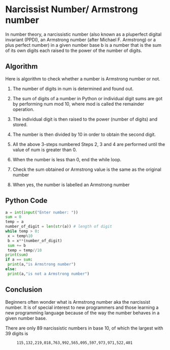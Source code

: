# Narcissist Number/ Armstrong number
In number theory, a narcissistic number (also known as a pluperfect digital invariant (PPDI), an Armstrong number (after Michael F. Armstrong) or a plus perfect number) in a given number base b is a number that is the sum of its own digits each raised to the power of the number of digits.

## Algorithm
Here is algorithm to check whether a number is Armstrong number or not.

 1. The number of digits in num is determined and found out.

 2. The sum of digits of a number in Python or individual digit sums are got by performing num mod 10, where mod is called the remainder operation.

 3. The individual digit is then raised to the power (number of digits) and stored.

 4. The number is then divided by 10 in order to obtain the second digit.

 5. All the above 3-steps numbered Steps 2, 3 and 4 are performed until the value of num is greater than 0.

 6. When the number is less than 0, end the while loop.

 7. Check the sum obtained or Armstrong value is the same as the original number

 8. When yes, the number is labelled an Armstrong number
 
 ## Python Code
 
 ```python
 a = int(input("Enter number: "))
sum = 0
temp = a
number_of_digit = len(str(a)) # length of digit
while temp > 0:
  x = temp%10
  b = x**(number_of_digit)
  sum += b
  temp = temp//10
print(sum)
if a == sum:
  print(a,"is Armstrong number")
else:
  print(a,"is not a Armstrong number")
 ```
 ## Conclusion
Beginners often wonder what is Armstrong number aka the narcissist number. It is of special interest to new programmers and those learning a new programming language because of the way the number behaves in a given number base.

There are only 89 narcissistic numbers in base 10, of which the largest with 39 digits is
 
         115,132,219,018,763,992,565,095,597,973,971,522,401 
